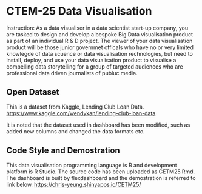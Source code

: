 # CTEM-25 Data Visualisation

Instruction: As a data visualiser in a data scientist start-up company, you are tasked to design and develop a bespoke Big Data visualisation product as part of an individual R & D project. 
The viewer of your data visualisation product will be those junior governmet officals who have no or very limited knowlegde of data scuence or data visualisation rechnologies, but need to install, deploy, and use your data visualisation product to visualise a compelling data storytelling for a group of targeted audiences who are professional data driven journalists of publuc media.

## Open Dataset
This is a dataset from Kaggle, Lending Club Loan Data. https://www.kaggle.com/wendykan/lending-club-loan-data

It is noted that the dataset used in dashboard has been modified, such as added new columns and changed the data formats etc.

## Code Style and Demostration
This data visualisation programming language is R and development platform is R Studio. The source code has been uploaded as CETM25.Rmd. The dashboard is built by flexdashboard and the demostration is referred to link below. https://chris-yeung.shinyapps.io/CETM25/ 

